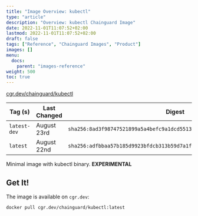 ```yaml
---
title: "Image Overview: kubectl"
type: "article"
description: "Overview: kubectl Chainguard Image"
date: 2022-11-01T11:07:52+02:00
lastmod: 2022-11-01T11:07:52+02:00
draft: false
tags: ["Reference", "Chainguard Images", "Product"]
images: []
menu:
  docs:
    parent: "images-reference"
weight: 500
toc: true
---
```


[cgr.dev/chainguard/kubectl](https://github.com/chainguard-images/images/tree/main/images/kubectl)

| Tag (s)       | Last Changed | Digest                                                                    |
|---------------|--------------|---------------------------------------------------------------------------|
|  `latest-dev` | August 23rd  | `sha256:8ad3f98747521899a5a4befc9a1dcd5513a9ccf3848163b8f4c4798ea2841171` |
|  `latest`     | August 22nd  | `sha256:adfbbaa57b185d9923bfdcb313b59d7a1f36e98b57c764f358f49e25f87008fd` |



Minimal image with kubectl binary. **EXPERIMENTAL**

## Get It!

The image is available on `cgr.dev`:

```
docker pull cgr.dev/chainguard/kubectl:latest
```

